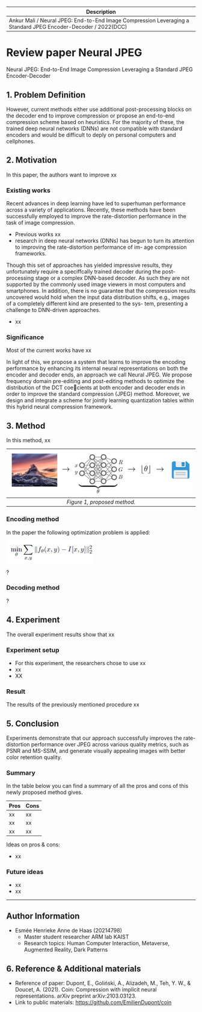 | Description |
| --- |
| Ankur Mali / Neural JPEG: End-to-End Image Compression Leveraging a Standard JPEG Encoder-Decoder / 2022(DCC) |

# **Review paper Neural JPEG** 

Neural JPEG: End-to-End Image Compression Leveraging a Standard JPEG Encoder-Decoder


## **1. Problem Definition**  



However, current methods
either use additional post-processing blocks on the decoder end to improve compression
or propose an end-to-end compression scheme based on heuristics. For the majority of
these, the trained deep neural networks (DNNs) are not compatible with standard encoders
and would be difficult to deply on personal computers and cellphones.




## **2. Motivation**  

In this paper, the authors want to improve xx

### **Existing works**

Recent advances in deep learning have led to superhuman performance across a variety
of applications. Recently, these methods have been successfully employed to improve the
rate-distortion performance in the task of image compression.

* Previous works xx
* research in deep neural networks (DNNs)
has begun to turn its attention to improving the rate-distortion performance of im-
age compression frameworks.

Though this set of approaches has yielded impressive results, they
unfortunately require a speciffcally trained decoder during the post-processing stage
or a complex DNN-based decoder. As such they are not supported by the commonly
used image viewers in most computers and smartphones. In addition, there is no
guarantee that the compression results uncovered would hold when the input data
distribution shifts, e.g., images of a completely different kind are presented to the sys-
tem, presenting a challenge to DNN-driven approaches.


* xx

 ### **Significance**
Most of the current works have xx

In light of this,
we propose a system that learns to improve the encoding performance by enhancing its
internal neural representations on both the encoder and decoder ends, an approach we call
Neural JPEG. We propose frequency domain pre-editing and post-editing methods to optimize
the distribution of the DCT coecients at both encoder and decoder ends in order to
improve the standard compression (JPEG) method. Moreover, we design and integrate a
scheme for jointly learning quantization tables within this hybrid neural compression framework.

## **3. Method**  

In this method, xx

| <img src="/.gitbook/2022-spring-assets/Esmeedehaas1/Afbeelding1.png"> |
|:--:| 
| *Figure 1, proposed method.* |



### **Encoding method**
In the paper the following optimization problem is applied:

<img src="/.gitbook/2022-spring-assets/Esmeedehaas1/Afbeelding6.png">

?

### **Decoding method**
?


## **4. Experiment**  
The overall experiment results show that xx

### **Experiment setup**  
* For this experiment, the researchers chose to use xx
* xx
* XX



### **Result**  

The results of the previously mentioned procedure xx


## **5. Conclusion**  

Experiments demonstrate that our approach successfully improves the rate-distortion
performance over JPEG across various quality metrics, such as PSNR and MS-SSIM, and
generate visually appealing images with better color retention quality.




### **Summary** 

In the table below you can find a summary of all the pros and cons of this newly proposed method gives.

| Pros | Cons |
| --- | --- |
| xx | xx |
| xx | xx |
| xx | xx |


Ideas on pros & cons:
* xx


### **Future ideas** 

* xx
*	xx


---  
## **Author Information**  

* Esmée Henrieke Anne de Haas (20214798)
    * Master student researcher ARM lab KAIST  
    * Research topics: Human Computer Interaction, Metaverse, Augmented Reality, Dark Patterns

## **6. Reference & Additional materials**  

* Reference of paper: Dupont, E., Goliński, A., Alizadeh, M., Teh, Y. W., & Doucet, A. (2021). Coin: Compression with implicit neural representations. arXiv preprint arXiv:2103.03123.
* Link to public materials: https://github.com/EmilienDupont/coin  
